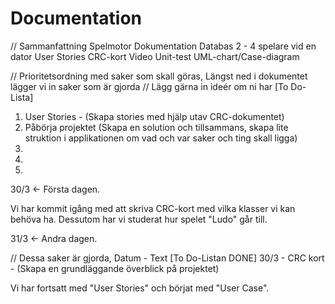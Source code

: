 # Documentation

// Sammanfattning
Spelmotor
Dokumentation
Databas
2 - 4 spelare vid en dator
User Stories
CRC-kort
Video
Unit-test
UML-chart/Case-diagram


// Prioritetsordning med saker som skall göras, Längst ned i dokumentet lägger vi in saker som är gjorda
// Lägg gärna in ideér om ni har
[To Do-Lista]
1. User Stories - (Skapa stories med hjälp utav CRC-dokumentet)
2. Påbörja projektet (Skapa en solution och tillsammans, skapa lite struktion i applikationen om vad och var saker och ting skall ligga)
3. 
4.
5.


30/3 <- Första dagen.

Vi har kommit igång med att skriva CRC-kort med vilka klasser vi kan behöva ha. Dessutom har vi studerat hur spelet "Ludo" går till. 

31/3 <- Andra dagen.


// Dessa saker är gjorda, Datum - Text
[To Do-Listan DONE]
30/3 - CRC kort - (Skapa en grundläggande överblick på projektet)

Vi har fortsatt med "User Stories" och börjat med "User Case".
